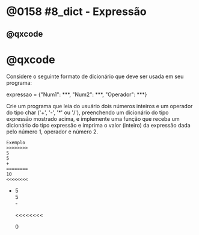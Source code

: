 # @0158 #8_dict - Expressão
## @qxcode

# @qxcode

Considere o seguinte formato de dicionário que deve ser usada em seu programa:  
  
expressao = {"Num1": \*\*\*, "Num2": \*\*\*, "Operador": \*\*\*}  
  
Crie um programa que leia do usuário dois números inteiros e um operador do tipo char ('+', '-', '\*' ou '/'), preenchendo um dicionário do tipo expressão mostrado acima, e implemente uma função que receba um dicionário do tipo expressão e imprima o valor (inteiro) da expressão dada pelo número 1, operador e número 2.

    Exemplo
    >>>>>>>>
    5  
    5  
    +
    ========
    10  
    <<<<<<<<

*
    >>>>>>>>
    5  
    5  
    \-

    <<<<<<<<
    
    0